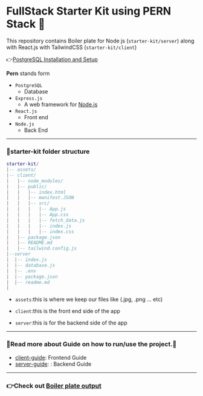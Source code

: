 
# FullStack Starter Kit using PERN Stack 🎯


This repository contains Boiler plate for Node js (`starter-kit/server`) along with React.js with TailwindCSS (`starter-kit/client`)

👉[PostgreSQL Installation and Setup](https://docs.google.com/presentation/d/1HUfCDlXovZsZ5YTcnNJD8hMEG-92v_kN9k5W_DZObhU/edit?usp=sharing) 

**Pern** stands form
- `PostgreSQL `
	- Database
- `Express.js`
	- A web framework for [Node.js](https://nodejs.org/en/)
- `React.js`
	- Front end
- `Node.js`
	- Back End

---

### 📂starter-kit folder structure
```lua
starter-kit/
|-- assets/
|-- client/
|   |-- node_modules/ 
|   |-- public/
|   |   |-- index.html 
|   |   |-- manifest.JSON
|   |   |-- src/ 
|   |   |   |-- App.js 
|   |   |   |-- App.css
|   |   |   |-- fetch_data.js
|   |   |   |-- index.js 
|   |   |   |-- index.css 
|   |-- package.json 
|   |-- README.md 
|   |-- tailwind.config.js
|--server
|  |-- index.js
|  |-- database.js
|  |-- .env
|  |-- package.json
|  |-- readme.md
|
```

- `assets`:this is where we keep our files like (.jpg, .png ... etc)

- `client`:this is the front end side of the app

- `server`:this is for the backend side of the app 

---

###  📖Read more about Guide on how to run/use the project.📖

- [client-guide](https://github.com/joystacktrek/fullstack-starter-kit-01/blob/main/client-guide.md): Frontend Guide
- [server-guide](https://github.com/joystacktrek/fullstack-starter-kit-01/blob/main/server-guide.md): : Backend Guide

---

### 👉Check out [Boiler plate output](https://github.com/joystacktrek/fullstack-starter-kit-01/tree/main/starter-kit/assets/Result%20images)
